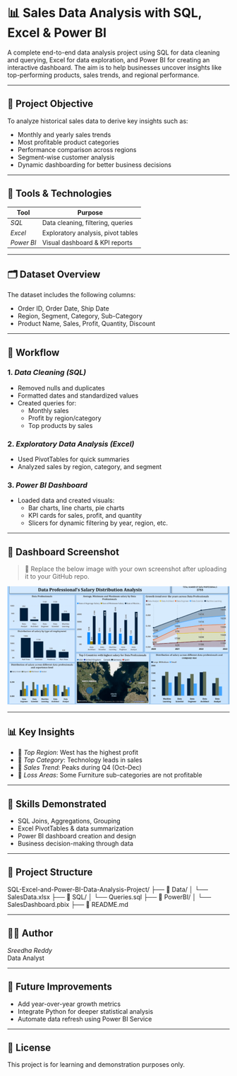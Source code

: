 # 📊 Sales Data Analysis with SQL, Excel & Power BI

A complete end-to-end data analysis project using SQL for data cleaning and querying, Excel for data exploration, and Power BI for creating an interactive dashboard. The aim is to help businesses uncover insights like top-performing products, sales trends, and regional performance.

---

## 📌 Project Objective

To analyze historical sales data to derive key insights such as:
- Monthly and yearly sales trends
- Most profitable product categories
- Performance comparison across regions
- Segment-wise customer analysis
- Dynamic dashboarding for better business decisions

---

## 🧰 Tools & Technologies

| Tool        | Purpose                          |
|-------------|-----------------------------------|
| *SQL*     | Data cleaning, filtering, queries |
| *Excel*   | Exploratory analysis, pivot tables |
| *Power BI*| Visual dashboard & KPI reports    |

---

## 🗂 Dataset Overview

The dataset includes the following columns:

- Order ID, Order Date, Ship Date
- Region, Segment, Category, Sub-Category
- Product Name, Sales, Profit, Quantity, Discount

---

## 🔄 Workflow

### 1. *Data Cleaning (SQL)*
- Removed nulls and duplicates
- Formatted dates and standardized values
- Created queries for:
  - Monthly sales
  - Profit by region/category
  - Top products by sales

### 2. *Exploratory Data Analysis (Excel)*
- Used PivotTables for quick summaries
- Analyzed sales by region, category, and segment

### 3. *Power BI Dashboard*
- Loaded data and created visuals:
  - Bar charts, line charts, pie charts
  - KPI cards for sales, profit, and quantity
  - Slicers for dynamic filtering by year, region, etc.

---

## 📸 Dashboard Screenshot

> 📍 Replace the below image with your own screenshot after uploading it to your GitHub repo.

![Sales Dashboard Screenshot](https://github.com/sreedha7/Sales-Data-Analysis-with-SQL-Excel-and-Power-BI/blob/main/Data-Analyst-Project/Screenshot%202025-07-27%20163644.png)

---

## 📊 Key Insights

- 📍 *Top Region*: West has the highest profit
- 📍 *Top Category*: Technology leads in sales
- 📍 *Sales Trend*: Peaks during Q4 (Oct–Dec)
- 📍 *Loss Areas*: Some Furniture sub-categories are not profitable

---

## 🧠 Skills Demonstrated

- SQL Joins, Aggregations, Grouping
- Excel PivotTables & data summarization
- Power BI dashboard creation and design
- Business decision-making through data

---

## 📂 Project Structure

SQL-Excel-and-Power-BI-Data-Analysis-Project/
├── 📁 Data/
│ └── SalesData.xlsx
├── 📁 SQL/
│ └── Queries.sql
├── 📁 PowerBI/
│ └── SalesDashboard.pbix
├── 📄 README.md


---

## 👩‍💻 Author

*Sreedha Reddy*  
 Data Analyst  

---

## 🏁 Future Improvements

- Add year-over-year growth metrics
- Integrate Python for deeper statistical analysis
- Automate data refresh using Power BI Service

---

## 📄 License

This project is for learning and demonstration purposes only.
